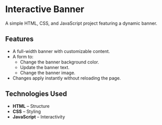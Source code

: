 # Interactive Banner 

A simple HTML, CSS, and JavaScript project featuring a dynamic banner.

## Features
- A full-width banner with customizable content.
- A form to:
  - Change the banner background color.
  - Update the banner text.
  - Change the banner image.
- Changes apply instantly without reloading the page.

## Technologies Used
- **HTML** – Structure
- **CSS** – Styling
- **JavaScript** – Interactivity